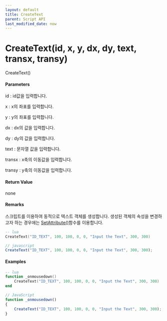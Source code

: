 ```yaml
---
layout: default
title: CreateText
parent: Script API
last_modified_date: now
---
```

# CreateText\(id, x, y, dx, dy, text, transx, transy\)

CreateText\(\)

#### Parameters

id : id값을 입력합니다.

x : x의 좌표를 입력합니다.

y : y의 좌표를 입력합니다.

dx : dx의 값을 입력합니다.

dy : dy의 값을 입력합니다.

text : 문자열 값을 입력합니다.

transx : x축의 이동값을 입력합니다.

transy : y축의 이동값을 입력합니다.

#### Return Value

none

#### Remarks

스크립트를 이용하여 동적으로 텍스트 객체를 생성합니다. 생성된 객체의 속성을 변경하고자 하는 경우에는 [SetAttribute\(\)](https://expnuni.github.io/enuspace_doc/docs/enusscriptapi_setattribute/)함수를 이용합니다.

```lua
-- lua
CreateText("ID_TEXT", 100, 100, 0, 0, "Input the Text", 300, 300)
```

```js
// javascript
CreateText("ID_TEXT", 100, 100, 0, 0, "Input the Text", 300, 300);
```

#### 

#### Examples

```lua
-- lua
function _onmousedown()
    CreateText("ID_TEXT", 100, 100, 0, 0, "Input the Text", 300, 300)
end
```

```js
// JavaScript
function _onmousedown()
{    
    CreateText("ID_TEXT", 100, 100, 0, 0, "Input the Text", 300, 300);
}
```



